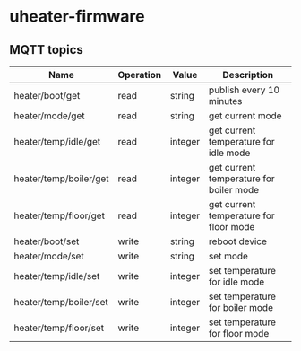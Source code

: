 # uheater-firmware

## MQTT topics

| Name | Operation | Value | Description |
| ---- | ----------| ----- | ----------- |
| heater/boot/get | read | string | publish every 10 minutes |
| heater/mode/get | read | string | get current mode |
| heater/temp/idle/get | read | integer | get current temperature for idle mode |
| heater/temp/boiler/get | read | integer | get current temperature for boiler mode |
| heater/temp/floor/get | read | integer | get current temperature for floor mode |
| heater/boot/set | write | string | reboot device |
| heater/mode/set | write | string | set mode |
| heater/temp/idle/set | write | integer | set temperature for idle mode |
| heater/temp/boiler/set | write | integer | set temperature for boiler mode |
| heater/temp/floor/set | write | integer | set temperature for floor mode |
